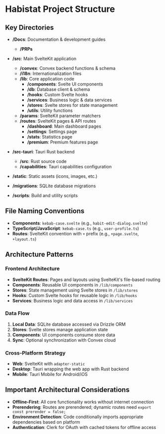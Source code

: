 # Habistat Project Structure

## Key Directories

- **/Docs**: Documentation & development guides
  - **/PRPs**
- **/src**: Main SvelteKit application
  - **/convex**: Convex backend functions & schema
  - **/i18n**: Internationalization files
  - **/lib**: Core application code
    - **/components**: Svelte UI components
    - **/db**: Database client & schema
    - **/hooks**: Custom Svelte hooks
    - **/services**: Business logic & data services
    - **/stores**: Svelte stores for state management
    - **/utils**: Utility functions
  - **/params**: SvelteKit parameter matchers
  - **/routes**: SvelteKit pages & API routes
    - **/dashboard**: Main dashboard pages
    - **/settings**: Settings page
    - **/stats**: Statistics page
    - **/premium**: Premium features page

- **/src-tauri**: Tauri Rust backend
  - **/src**: Rust source code
  - **/capabilities**: Tauri capabilities configuration

- **/static**: Static assets (icons, images, etc.)
- **/migrations**: SQLite database migrations
- **/scripts**: Build and utility scripts

## File Naming Conventions

- **Components**: `kebab-case.svelte` (e.g., `habit-edit-dialog.svelte`)
- **TypeScript/JavaScript**: `kebab-case.ts` (e.g., `user-profile.ts`)
- **Routes**: SvelteKit convention with `+` prefix (e.g., `+page.svelte`, `+layout.ts`)

## Architecture Patterns

### Frontend Architecture

- **SvelteKit Routes**: Pages and layouts using SvelteKit's file-based routing
- **Components**: Reusable UI components in `/lib/components`
- **Stores**: State management using Svelte stores in `/lib/stores`
- **Hooks**: Custom Svelte hooks for reusable logic in `/lib/hooks`
- **Services**: Business logic and data access in `/lib/services`

### Data Flow

1. **Local Data**: SQLite database accessed via Drizzle ORM
2. **Stores**: Svelte stores manage application state
3. **Components**: UI components consume store data
4. **Sync**: Optional synchronization with Convex cloud

### Cross-Platform Strategy

- **Web**: SvelteKit with `adapter-static`
- **Desktop**: Tauri wrapping the web app with Rust backend
- **Mobile**: Tauri Mobile for Android/iOS

## Important Architectural Considerations

- **Offline-First**: All core functionality works without internet connection
- **Prerendering**: Routes are prerendered; dynamic routes need `export const prerender = false;`
- **Environment Detection**: Code conditionally imports appropriate dependencies based on platform
- **Authentication**: Clerk for OAuth with cached tokens for offline access
